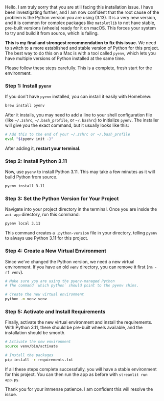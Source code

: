 Hello. I am truly sorry that you are still facing this installation issue. I have been investigating further, and I am now confident that the root cause of the problem is the Python version you are using (3.13). It is a very new version, and it is common for complex packages like `matplotlib` to not have stable, pre-built versions (wheels) ready for it on macOS. This forces your system to try and build it from source, which is failing.

**This is my final and strongest recommendation to fix this issue.** We need to switch to a more established and stable version of Python for this project. The best way to do this on a Mac is with a tool called `pyenv`, which lets you have multiple versions of Python installed at the same time.

Please follow these steps carefully. This is a complete, fresh start for the environment.

### Step 1: Install `pyenv`

If you don't have `pyenv` installed, you can install it easily with Homebrew:
```bash
brew install pyenv
```
After it installs, you may need to add a line to your shell configuration file (like `~/.zshrc`, `~/.bash_profile`, or `~/.bashrc`) to initialize `pyenv`. The installer will give you the exact command, but it usually looks like this:
```bash
# Add this to the end of your ~/.zshrc or ~/.bash_profile
eval "$(pyenv init -)"
```
After adding it, **restart your terminal**.

### Step 2: Install Python 3.11

Now, use `pyenv` to install Python 3.11. This may take a few minutes as it will build Python from source.
```bash
pyenv install 3.11
```

### Step 3: Set the Python Version for Your Project

Navigate into your project directory in the terminal. Once you are inside the `aoi-app` directory, run this command:
```bash
pyenv local 3.11
```
This command creates a `.python-version` file in your directory, telling `pyenv` to always use Python 3.11 for this project.

### Step 4: Create a New Virtual Environment

Since we've changed the Python version, we need a new virtual environment. If you have an old `venv` directory, you can remove it first (`rm -rf venv`).
```bash
# Make sure you are using the pyenv-managed Python
# The command `which python` should point to the pyenv shims.

# Create the new virtual environment
python -m venv venv
```

### Step 5: Activate and Install Requirements

Finally, activate the new virtual environment and install the requirements. With Python 3.11, there should be pre-built wheels available, and the installation should be smooth.
```bash
# Activate the new environment
source venv/bin/activate

# Install the packages
pip install -r requirements.txt
```

If all these steps complete successfully, you will have a stable environment for this project. You can then run the app as before with `streamlit run app.py`.

Thank you for your immense patience. I am confident this will resolve the issue.
